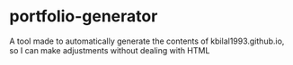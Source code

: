 # portfolio-generator
A tool made to automatically generate the contents of kbilal1993.github.io, so I can make adjustments without dealing with HTML

